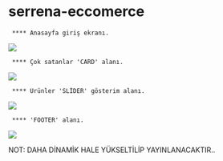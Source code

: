 ﻿# serrena-eccomerce

	 **** Anasayfa giriş ekranı.
![](https://l24.im/OgEN)

	 **** Çok satanlar 'CARD' alanı.
![](https://l24.im/7q9rTBs)

	 **** Ürünler 'SLİDER' gösterim alanı.
![](https://l24.im/KU5Ee)

	 **** 'FOOTER' alanı.
![](https://l24.im/YnoENZd)

NOT: DAHA DİNAMİK HALE YÜKSELTİLİP YAYINLANACAKTIR..
